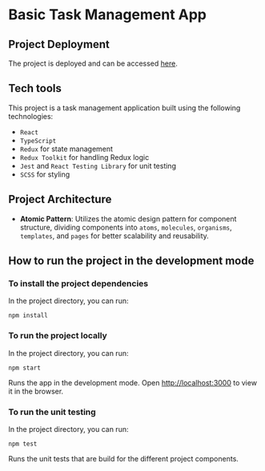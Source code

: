 # Basic Task Management App

## Project Deployment

The project is deployed and can be accessed [here](basictasksmanagement.netlify.app).

## Tech tools

This project is a task management application built using the following technologies:

- `React`
- `TypeScript`
- `Redux` for state management
- `Redux Toolkit` for handling Redux logic
- `Jest` and `React Testing Library` for unit testing
- `SCSS` for styling


## Project Architecture


- **Atomic Pattern**: Utilizes the atomic design pattern for component structure, dividing components into `atoms`, `molecules`, `organisms`, `templates`, and `pages` for better scalability and reusability.

## How to run the project in the development mode

### To install the project dependencies


In the project directory, you can run:

    npm install

### To run the project locally


In the project directory, you can run:

    npm start
Runs the app in the development mode.
Open [http://localhost:3000](http://localhost:3000) to view it in the browser.

### To run the unit testing 


In the project directory, you can run:

    npm test
Runs the unit tests that are build for the different project components.


